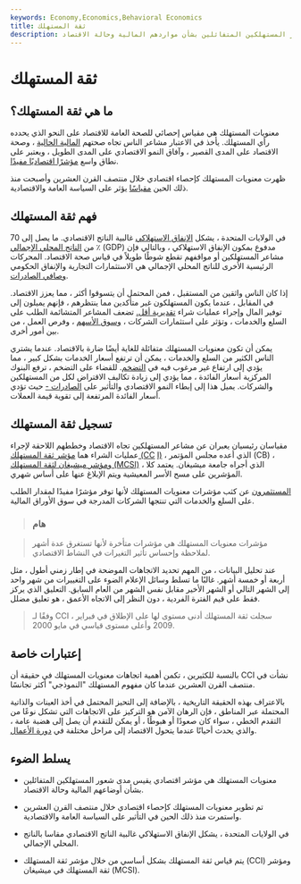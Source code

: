 ```yaml
---
keywords: Economy,Economics,Behavioral Economics
title: ثقة المستهلك
description: معنويات المستهلك هي مؤشر اقتصادي يقيس مدى شعور المستهلكين المتفائلين بشأن مواردهم المالية وحالة الاقتصاد.
---
```


# ثقة المستهلك
## ما هي ثقة المستهلك؟

معنويات المستهلك هي مقياس إحصائي للصحة العامة للاقتصاد على النحو الذي يحدده رأي المستهلك. يأخذ في الاعتبار مشاعر الناس تجاه صحتهم [المالية الحالية](/financial-health) ، وصحة الاقتصاد على المدى القصير ، وآفاق النمو الاقتصادي على المدى الطويل ، ويعتبر على نطاق واسع [مؤشرًا اقتصاديًا مفيدًا](/economic_indicator).

ظهرت معنويات المستهلك كإحصاء اقتصادي خلال منتصف القرن العشرين وأصبحت منذ ذلك الحين [مقياسًا](/barometer) يؤثر على السياسة العامة والاقتصادية.

## فهم ثقة المستهلك

في الولايات المتحدة ، يشكل [الإنفاق الاستهلاكي](/consumer-spending) غالبية الناتج الاقتصادي. ما يصل إلى 70 ٪ من [الناتج المحلي الإجمالي](/gdp) (GDP) مدفوع بمكون الإنفاق الاستهلاكي ، وبالتالي فإن مشاعر المستهلكين أو مواقفهم تقطع شوطًا طويلاً في قياس صحة الاقتصاد. المحركات الرئيسية الأخرى للناتج المحلي الإجمالي هي الاستثمارات التجارية والإنفاق الحكومي [وصافي الصادرات](/netexports).

إذا كان الناس واثقين من المستقبل ، فمن المحتمل أن يتسوقوا أكثر ، مما يعزز الاقتصاد. في المقابل ، عندما يكون المستهلكون غير متأكدين مما ينتظرهم ، فإنهم يميلون إلى توفير المال وإجراء عمليات شراء [تقديرية أقل.](/discretionary-expense) تضعف المشاعر المتشائمة الطلب على السلع والخدمات ، وتؤثر على استثمارات الشركات ، [وسوق الأسهم](/stockmarket) ، وفرص العمل ، من بين أمور أخرى.

يمكن أن تكون معنويات المستهلك متفائلة للغاية أيضًا ضارة بالاقتصاد. عندما يشتري الناس الكثير من السلع والخدمات ، يمكن أن ترتفع أسعار الخدمات بشكل كبير ، مما يؤدي إلى ارتفاع غير مرغوب فيه في [التضخم](/inflation). للقضاء على التضخم ، ترفع البنوك المركزية أسعار الفائدة ، مما يؤدي إلى زيادة تكاليف الاقتراض لكل من المستهلكين والشركات. يميل هذا إلى إبطاء النمو الاقتصادي والتأثير على [الصادرات -](/export) حيث تؤدي أسعار الفائدة المرتفعة إلى تقوية قيمة العملات.

## تسجيل ثقة المستهلك

مقياسان رئيسيان يعبران عن مشاعر المستهلكين تجاه الاقتصاد وخططهم اللاحقة لإجراء عمليات الشراء هما [مؤشر ثقة المستهلك (CC](/cci) [I)](/cci) ، الذي أعده مجلس المؤتمر (CB) ، [ومؤشر ميشيغان لثقة المستهلك (MCSI)](/mcsi) ، الذي أجراه جامعة ميشيغان. يعتمد كلا المؤشرين على مسح الأسر المعيشية ويتم الإبلاغ عنها على أساس شهري.

[المستثمرون](/investor) عن كثب مؤشرات معنويات المستهلك لأنها توفر مؤشرًا مفيدًا لمقدار الطلب على السلع والخدمات التي تنتجها الشركات المدرجة في سوق الأوراق المالية.

> ### هام

> مؤشرات معنويات المستهلك هي مؤشرات متأخرة لأنها تستغرق عدة أشهر لملاحظة وإحساس تأثير التغيرات في النشاط الاقتصادي.

>

عند تحليل البيانات ، من المهم تحديد الاتجاهات الموضحة في إطار زمني أطول ، مثل أربعة أو خمسة أشهر. غالبًا ما تسلط وسائل الإعلام الضوء على التغييرات من شهر واحد إلى الشهر التالي أو الشهر الأخير مقابل نفس الشهر من العام السابق. التعليق الذي يركز فقط على قيم الفترة الفردية ، دون النظر إلى الاتجاه الأعمق ، هو تعليق مضلل.

> وفقًا لـ CCI ، سجلت ثقة المستهلك أدنى مستوى لها على الإطلاق في فبراير 2009 وأعلى مستوى قياسي في مايو 2000.

>

## إعتبارات خاصة

بالنسبة للكثيرين ، تكمن أهمية اتجاهات معنويات المستهلك في حقيقة أن CCI نشأت في منتصف القرن العشرين عندما كان مفهوم المستهلك "النموذجي" أكثر تجانسًا.

بالاعتراف بهذه الحقيقة التاريخية ، بالإضافة إلى التحيز المحتمل في أخذ العينات والذاتية المحتملة عبر المناطق ، فإن الرهان الآمن هو التركيز على الاتجاهات التي تشكل نوعًا من التقدم الخطي ، سواء كان صعودًا أو هبوطًا ، أو يمكن للتقدم أن يصل إلى هضبة عامة ، والذي يحدث أحيانًا عندما يتحول الاقتصاد إلى مراحل مختلفة في [دورة الأعمال](/businesscycle).

## يسلط الضوء

- معنويات المستهلك هي مؤشر اقتصادي يقيس مدى شعور المستهلكين المتفائلين بشأن أوضاعهم المالية وحالة الاقتصاد.

- تم تطوير معنويات المستهلك كإحصاء اقتصادي خلال منتصف القرن العشرين واستمرت منذ ذلك الحين في التأثير على السياسة العامة والاقتصادية.

- في الولايات المتحدة ، يشكل الإنفاق الاستهلاكي غالبية الناتج الاقتصادي مقاسا بالناتج المحلي الإجمالي.

- يتم قياس ثقة المستهلك بشكل أساسي من خلال مؤشر ثقة المستهلك (CCI) ومؤشر ثقة المستهلك في ميشيغان (MCSI).

